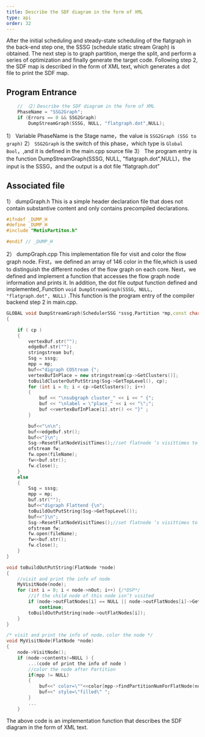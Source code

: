 ```yaml
---
title: Describe the SDF diagram in the form of XML
type: api
order: 32
---
```


After the initial scheduling and steady-state scheduling of the flatgraph in the back-end step one, the SSSG (schedule static stream Graph) is obtained. The next step is to graph partition, merge the split, and perform a series of optimization and finally generate the target code.
Following step 2, the SDF map is described in the form of XML text, which generates a dot file to print the SDF map.

## Program Entrance

```c++
	// （2）Describe the SDF diagram in the form of XML
	PhaseName = "SSG2Graph";
	if (Errors == 0 && SSG2Graph)
		DumpStreamGraph(SSSG, NULL, "flatgraph.dot",NULL);
```
1）	Variable PhaseName is the Stage name，the value is `SSG2Graph (SSG to graph)`
2）	`SSG2Graph` is the switch of this phase，which type is `Global Bool`，,and it is defined in the main.cpp source file
3）	The program entry is the function DumpStreamGraph(SSSG, NULL, "flatgraph.dot",NULL)，the input is the SSSG，and the output is a dot file “flatgraph.dot”

## Associated file
1）	dumpGraph.h
This is a simple header declaration file that does not contain substantive content and only contains precompiled declarations.
```c++
#ifndef _DUMP_H
#define _DUMP_H
#include "MetisPartiton.h"

#endif // _DUMP_H
```
2）	dumpGraph.cpp
This implementation file for visit and color the flow graph node.
First，we defined an array of 146 color in the file,which is used to distinguish the different nodes of the flow graph on each core.
Next，we defined and implement a function that accesses the flow graph node information and prints it.
In addition, the dot file output function defined and implemented,.Function `void DumpStreamGraph(SSSG, NULL, "flatgraph.dot", NULL)` .This function is the program entry of the compiler backend step 2 in main.cpp.

```c++
GLOBAL void DumpStreamGraph(SchedulerSSG *sssg,Partition *mp,const char *fileName, ClusterPartition* cp)
{	

	if ( cp )
	{
		vertexBuf.str("");
		edgeBuf.str("");
		stringstream buf;
		Ssg = sssg;
		mpp = mp;
		buf<<"digraph COStream {";
		vertexBufInPlace = new stringstream[cp->GetClusters()];
		toBuildClusterOutPutString(Ssg->GetTopLevel(), cp);
		for (int i = 0; i < cp->GetClusters(); i++)
		{
			buf << "\nsubgraph cluster_" << i << " {";
			buf << "\nlabel = \"place_" << i << "\";";
			buf <<vertexBufInPlace[i].str() << "}" ;
		}

		buf<<"\n\n";  
		buf<<edgeBuf.str();
		buf<<"}\n";  
		Ssg->ResetFlatNodeVisitTimes();//set flatnode ‘s visittimes to 0
		ofstream fw;
		fw.open(fileName);
		fw<<buf.str();
		fw.close();
	}
	else
	{
		Ssg = sssg;
		mpp = mp;
		buf.str("");
		buf<<"digraph Flattend {\n";
		toBuildOutPutString(Ssg->GetTopLevel());
		buf<<"}\n";  
		Ssg->ResetFlatNodeVisitTimes();//set flatnode ‘s visittimes to 0
		ofstream fw;
		fw.open(fileName);
		fw<<buf.str();
		fw.close();
	}
}

void toBuildOutPutString(FlatNode *node)
{
	//visit and print the info of node
	MyVisitNode(node);
	for (int i = 0; i < node->nOut; i++) {/*DSP*/
		//if the child node of this node isn’t visited
		if (node->outFlatNodes[i] == NULL || node->outFlatNodes[i]->GetVisitTimes() != 0)
			continue;
		toBuildOutPutString(node->outFlatNodes[i]);
	}
}

/* visit and print the info of node，color the node */
void MyVisitNode(FlatNode *node)
{
	node->VisitNode();
	if (node->contents!=NULL ) {
		...(code of print the info of node )
		//color the node after Partition
		if(mpp != NULL)
		{		
			buf<<" color=\""<<color[mpp->findPartitionNumForFlatNode(node)]<<"\""; 
			buf<<" style=\"filled\" "; 	
		}
		...
	}

```
The above code is an implementation function that describes the SDF diagram in the form of XML text.